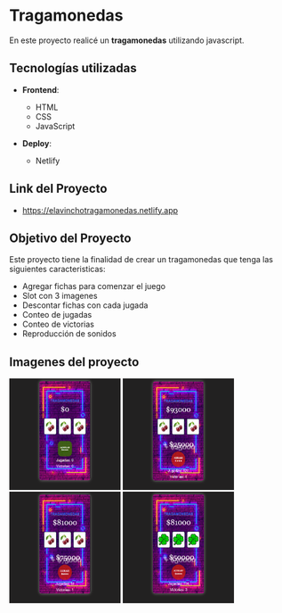 # Tragamonedas

En este proyecto realicé un **tragamonedas** utilizando javascript.

## Tecnologías utilizadas

- **Frontend**:
  - HTML
  - CSS
  - JavaScript

- **Deploy**:
  - Netlify

## Link del Proyecto
- https://elavinchotragamonedas.netlify.app
  
## Objetivo del Proyecto

Este proyecto tiene la finalidad de crear un tragamonedas que tenga las siguientes caracteristicas:

- Agregar fichas para comenzar el juego
- Slot con 3 imagenes
- Descontar fichas con cada jugada
- Conteo de jugadas
- Conteo de victorias
- Reproducción de sonidos

## Imagenes del proyecto

<img src="https://github.com/elavincho/TragaMonedas2.0/blob/master/images/Captura_de_pantalla_1.png" width="200" height="200" alt="img"/>         <img src="https://github.com/elavincho/TragaMonedas2.0/blob/master/images/Captura_de_pantalla_2.png" width="200" height="200" alt="img"/>
<img src="https://github.com/elavincho/TragaMonedas2.0/blob/master/images/Captura_de_pantalla_3.png" width="200" height="200" alt="img"/>          <img src="https://github.com/elavincho/TragaMonedas2.0/blob/master/images/Captura_de_pantalla_4.png" width="200" height="200" alt="img"/>
